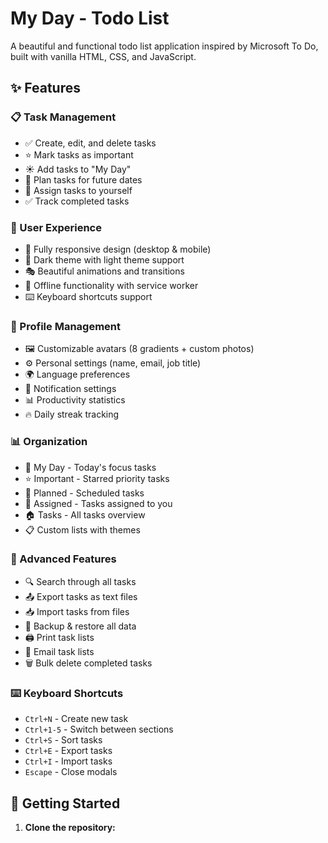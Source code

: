 # My Day - Todo List

A beautiful and functional todo list application inspired by Microsoft To Do, built with vanilla HTML, CSS, and JavaScript.

## ✨ Features

### 📋 Task Management
- ✅ Create, edit, and delete tasks
- ⭐ Mark tasks as important
- ☀️ Add tasks to "My Day"
- 📅 Plan tasks for future dates
- 👤 Assign tasks to yourself
- ✅ Track completed tasks

### 🎨 User Experience
- 📱 Fully responsive design (desktop & mobile)
- 🌙 Dark theme with light theme support
- 🎭 Beautiful animations and transitions
- 📴 Offline functionality with service worker
- ⌨️ Keyboard shortcuts support

### 👤 Profile Management
- 🖼️ Customizable avatars (8 gradients + custom photos)
- ⚙️ Personal settings (name, email, job title)
- 🌍 Language preferences
- 🔔 Notification settings
- 📊 Productivity statistics
- 🔥 Daily streak tracking

### 📊 Organization
- 📝 My Day - Today's focus tasks
- ⭐ Important - Starred priority tasks
- 📅 Planned - Scheduled tasks
- 👤 Assigned - Tasks assigned to you
- 🏠 Tasks - All tasks overview
- 📋 Custom lists with themes

### 🔧 Advanced Features
- 🔍 Search through all tasks
- 📤 Export tasks as text files
- 📥 Import tasks from files
- 💾 Backup & restore all data
- 🖨️ Print task lists
- 📧 Email task lists
- 🗑️ Bulk delete completed tasks

### ⌨️ Keyboard Shortcuts
- `Ctrl+N` - Create new task
- `Ctrl+1-5` - Switch between sections
- `Ctrl+S` - Sort tasks
- `Ctrl+E` - Export tasks
- `Ctrl+I` - Import tasks
- `Escape` - Close modals

## 🚀 Getting Started

1. **Clone the repository:**
